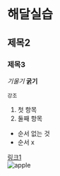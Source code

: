 # 해달실습
## 제목2
### 제목3


_기울기_ __굵기__

`강조`

1. 첫 항목
2. 둘째 항목

+ 순서 없는 것
+ 순서 x

[링크1](https://www.google.com)  
![apple](https://www.apple.com/ac/structured-data/images/open_graph_logo.png?201812022340)
